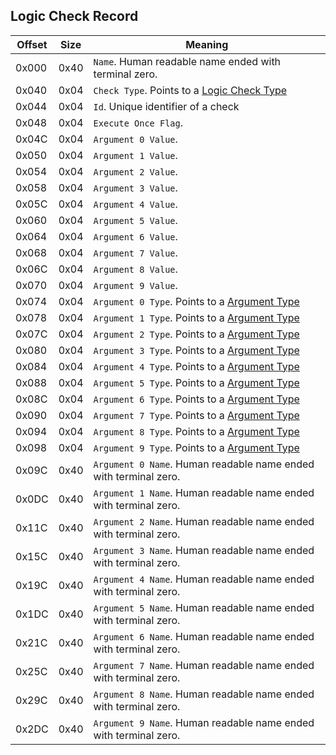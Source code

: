 ## Logic Check Record

 Offset | Size | Meaning
--------|------|--------
0x000 | 0x40 | `Name`. Human readable name ended with terminal zero.
0x040 | 0x04 | `Check Type`. Points to a [Logic Check Type](../../Enumerations/ALM/LogicCheckType.md)
0x044 | 0x04 | `Id`. Unique identifier of a check
0x048 | 0x04 | `Execute Once Flag`.
0x04C | 0x04 | `Argument 0 Value`.
0x050 | 0x04 | `Argument 1 Value`.
0x054 | 0x04 | `Argument 2 Value`.
0x058 | 0x04 | `Argument 3 Value`.
0x05C | 0x04 | `Argument 4 Value`.
0x060 | 0x04 | `Argument 5 Value`.
0x064 | 0x04 | `Argument 6 Value`.
0x068 | 0x04 | `Argument 7 Value`.
0x06C | 0x04 | `Argument 8 Value`.
0x070 | 0x04 | `Argument 9 Value`.
0x074 | 0x04 | `Argument 0 Type`. Points to a [Argument Type](../../Enumerations/ALM/ArgumentType.md)
0x078 | 0x04 | `Argument 1 Type`. Points to a [Argument Type](../../Enumerations/ALM/ArgumentType.md)
0x07C | 0x04 | `Argument 2 Type`. Points to a [Argument Type](../../Enumerations/ALM/ArgumentType.md)
0x080 | 0x04 | `Argument 3 Type`. Points to a [Argument Type](../../Enumerations/ALM/ArgumentType.md)
0x084 | 0x04 | `Argument 4 Type`. Points to a [Argument Type](../../Enumerations/ALM/ArgumentType.md)
0x088 | 0x04 | `Argument 5 Type`. Points to a [Argument Type](../../Enumerations/ALM/ArgumentType.md)
0x08C | 0x04 | `Argument 6 Type`. Points to a [Argument Type](../../Enumerations/ALM/ArgumentType.md)
0x090 | 0x04 | `Argument 7 Type`. Points to a [Argument Type](../../Enumerations/ALM/ArgumentType.md)
0x094 | 0x04 | `Argument 8 Type`. Points to a [Argument Type](../../Enumerations/ALM/ArgumentType.md)
0x098 | 0x04 | `Argument 9 Type`. Points to a [Argument Type](../../Enumerations/ALM/ArgumentType.md)
0x09C | 0x40 | `Argument 0 Name`. Human readable name ended with terminal zero.
0x0DC | 0x40 | `Argument 1 Name`. Human readable name ended with terminal zero.
0x11C | 0x40 | `Argument 2 Name`. Human readable name ended with terminal zero.
0x15C | 0x40 | `Argument 3 Name`. Human readable name ended with terminal zero.
0x19C | 0x40 | `Argument 4 Name`. Human readable name ended with terminal zero.
0x1DC | 0x40 | `Argument 5 Name`. Human readable name ended with terminal zero.
0x21C | 0x40 | `Argument 6 Name`. Human readable name ended with terminal zero.
0x25C | 0x40 | `Argument 7 Name`. Human readable name ended with terminal zero.
0x29C | 0x40 | `Argument 8 Name`. Human readable name ended with terminal zero.
0x2DC | 0x40 | `Argument 9 Name`. Human readable name ended with terminal zero.
